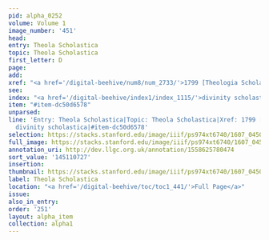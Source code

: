 ```yaml
---
pid: alpha_0252
volume: Volume 1
image_number: '451'
head:
entry: Theola Scholastica
topic: Theola Scholastica
first_letter: D
page:
add:
xref: "<a href='/digital-beehive/num8/num_2733/'>1799 [Theologia Scholastica]</a>"
see:
index: "<a href='/digital-beehive/index1/index_1115/'>divinity scholastica</a>"
item: "#item-dc50d6578"
unparsed:
line: 'Entry: Theola Scholastica|Topic: Theola Scholastica|Xref: 1799 [Theologia Scholastica]|Index:
  divinity scholastica|#item-dc50d6578'
selection: https://stacks.stanford.edu/image/iiif/ps974xt6740/1607_0450/409,727,3027,279/full/0/default.jpg
full_image: https://stacks.stanford.edu/image/iiif/ps974xt6740/1607_0450/full/full/0/default.jpg
annotation_uri: http://dev.llgc.org.uk/annotation/1558625780474
sort_value: '145110727'
insertion:
thumbnail: https://stacks.stanford.edu/image/iiif/ps974xt6740/1607_0450/409,727,600,180/250,/0/default.jpg
label: Theola Scholastica
location: "<a href='/digital-beehive/toc/toc1_441/'>Full Page</a>"
issue:
also_in_entry:
order: '251'
layout: alpha_item
collection: alpha1
---
```

